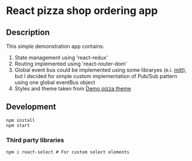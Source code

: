 # React pizza shop ordering app

## Description

This simple demonstration app contains:
1. State management using 'react-redux'
2. Routing implemented using 'react-router-dom'
3. Global event bus could be implemented using some libraryes (e.i. [mitt](https://github.com/developit/mitt)), but I decided for simple custom implementation of Pub/Sub pattern using one global eventBus object
4. Styles and theme taken from [Demo pizza theme](http://www.templatemonsterpreview.com/demo/78480.html?_ga=2.215933651.536897203.1595899832-1079675168.1595899832)

## Development

```
npm install
npm start
```


### Third party libraries

```
npm i react-select # For custom select elements
```